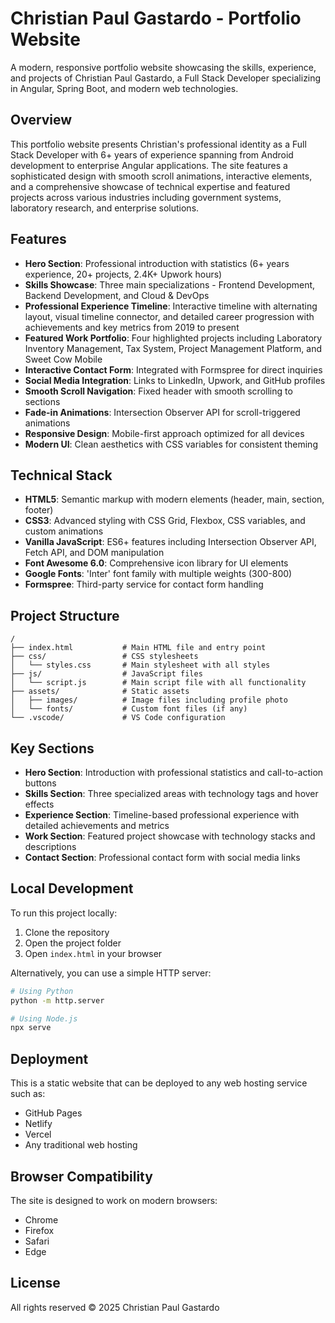 # Christian Paul Gastardo - Portfolio Website

A modern, responsive portfolio website showcasing the skills, experience, and projects of Christian Paul Gastardo, a Full Stack Developer specializing in Angular, Spring Boot, and modern web technologies.

## Overview

This portfolio website presents Christian's professional identity as a Full Stack Developer with 6+ years of experience spanning from Android development to enterprise Angular applications. The site features a sophisticated design with smooth scroll animations, interactive elements, and a comprehensive showcase of technical expertise and featured projects across various industries including government systems, laboratory research, and enterprise solutions.

## Features

- **Hero Section**: Professional introduction with statistics (6+ years experience, 20+ projects, 2.4K+ Upwork hours)
- **Skills Showcase**: Three main specializations - Frontend Development, Backend Development, and Cloud & DevOps
- **Professional Experience Timeline**: Interactive timeline with alternating layout, visual timeline connector, and detailed career progression with achievements and key metrics from 2019 to present
- **Featured Work Portfolio**: Four highlighted projects including Laboratory Inventory Management, Tax System, Project Management Platform, and Sweet Cow Mobile
- **Interactive Contact Form**: Integrated with Formspree for direct inquiries
- **Social Media Integration**: Links to LinkedIn, Upwork, and GitHub profiles
- **Smooth Scroll Navigation**: Fixed header with smooth scrolling to sections
- **Fade-in Animations**: Intersection Observer API for scroll-triggered animations
- **Responsive Design**: Mobile-first approach optimized for all devices
- **Modern UI**: Clean aesthetics with CSS variables for consistent theming

## Technical Stack

- **HTML5**: Semantic markup with modern elements (header, main, section, footer)
- **CSS3**: Advanced styling with CSS Grid, Flexbox, CSS variables, and custom animations
- **Vanilla JavaScript**: ES6+ features including Intersection Observer API, Fetch API, and DOM manipulation
- **Font Awesome 6.0**: Comprehensive icon library for UI elements
- **Google Fonts**: 'Inter' font family with multiple weights (300-800)
- **Formspree**: Third-party service for contact form handling

## Project Structure

```
/
├── index.html           # Main HTML file and entry point
├── css/                 # CSS stylesheets
│   └── styles.css       # Main stylesheet with all styles
├── js/                  # JavaScript files
│   └── script.js        # Main script file with all functionality
├── assets/              # Static assets
│   ├── images/          # Image files including profile photo
│   └── fonts/           # Custom font files (if any)
└── .vscode/             # VS Code configuration
```

## Key Sections

- **Hero Section**: Introduction with professional statistics and call-to-action buttons
- **Skills Section**: Three specialized areas with technology tags and hover effects
- **Experience Section**: Timeline-based professional experience with detailed achievements and metrics
- **Work Section**: Featured project showcase with technology stacks and descriptions
- **Contact Section**: Professional contact form with social media links

## Local Development

To run this project locally:

1. Clone the repository
2. Open the project folder
3. Open `index.html` in your browser

Alternatively, you can use a simple HTTP server:

```bash
# Using Python
python -m http.server

# Using Node.js
npx serve
```

## Deployment

This is a static website that can be deployed to any web hosting service such as:

- GitHub Pages
- Netlify
- Vercel
- Any traditional web hosting

## Browser Compatibility

The site is designed to work on modern browsers:

- Chrome
- Firefox
- Safari
- Edge

## License

All rights reserved © 2025 Christian Paul Gastardo
